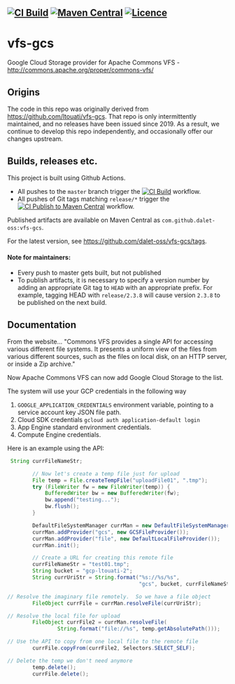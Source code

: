 [![CI Build](https://github.com/dalet-oss/vfs-gcs/actions/workflows/ci-build.yml/badge.svg)](https://github.com/dalet-oss/vfs-gcs/actions/workflows/ci-build.yml) [![Maven Central](https://maven-badges.herokuapp.com/maven-central/com.github.dalet-oss/vfs-gcs/badge.svg)](https://maven-badges.herokuapp.com/maven-central/com.github.dalet-oss/vfs-gcs) [![Licence](https://img.shields.io/hexpm/l/plug.svg)](https://github.com/dalet-oss/vfs-gcs/blob/master/LICENSE)
---

# vfs-gcs
Google Cloud Storage provider for Apache Commons VFS - http://commons.apache.org/proper/commons-vfs/


## Origins

The code in this repo was originally derived from https://github.com/ltouati/vfs-gcs.  That repo is only intermittently
maintained, and no releases have been issued since 2019.  As a result, we continue to develop this repo independently,
and occasionally offer our changes upstream.


## Builds, releases etc.

This project is built using Github Actions.

-  All pushes to the `master` branch trigger the [![CI Build](https://github.com/dalet-oss/vfs-gcs/actions/workflows/ci-build.yml/badge.svg)](https://github.com/dalet-oss/vfs-gcs/actions/workflows/ci-build.yml)
   workflow.
-  All pushes of Git tags matching `release/*` trigger the [![CI Publish to Maven Central](https://github.com/dalet-oss/vfs-gcs/actions/workflows/ci-publish.yml/badge.svg?branch=master&event=push)](https://github.com/dalet-oss/vfs-gcs/actions/workflows/ci-publish.yml)
   workflow.

Published artifacts are available on Maven Central as `com.github.dalet-oss:vfs-gcs`.

For the latest version, see https://github.com/dalet-oss/vfs-gcs/tags.

#### Note for maintainers:

-  Every push to master gets built, but not published
-  To publish artifacts, it is necessary to specify a version number by adding an appropriate Git tag to `HEAD` with an
   appropriate prefix.  For example, tagging HEAD with `release/2.3.8` will cause version `2.3.8` to be published on
   the next build.


## Documentation

From the website...
"Commons VFS provides a single API for accessing various different file systems. It presents a uniform view of the files from various different sources, such as the files on local disk, on an HTTP server, or inside a Zip archive."

Now Apache Commons VFS can now add Google Cloud Storage to the list.

The system will use your GCP credentials in the following way

1. `GOOGLE_APPLICATION_CREDENTIALS` environment variable, pointing to a service account key JSON file path.
2. Cloud SDK credentials `gcloud auth application-default login`
3. App Engine standard environment credentials.
4. Compute Engine credentials.

Here is an example using the API:
```java
 String currFileNameStr;

        // Now let's create a temp file just for upload
        File temp = File.createTempFile("uploadFile01", ".tmp");
        try (FileWriter fw = new FileWriter(temp)) {
            BufferedWriter bw = new BufferedWriter(fw);
            bw.append("testing...");
            bw.flush();
        }

        DefaultFileSystemManager currMan = new DefaultFileSystemManager();
        currMan.addProvider("gcs", new GCSFileProvider());
        currMan.addProvider("file", new DefaultLocalFileProvider());
        currMan.init();

        // Create a URL for creating this remote file
        currFileNameStr = "test01.tmp";
        String bucket = "gcp-ltouati-2";
        String currUriStr = String.format("%s://%s/%s",
                                          "gcs", bucket, currFileNameStr);

// Resolve the imaginary file remotely.  So we have a file object
        FileObject currFile = currMan.resolveFile(currUriStr);

// Resolve the local file for upload
        FileObject currFile2 = currMan.resolveFile(
                String.format("file://%s", temp.getAbsolutePath()));

// Use the API to copy from one local file to the remote file
        currFile.copyFrom(currFile2, Selectors.SELECT_SELF);

// Delete the temp we don't need anymore
        temp.delete();
        currFile.delete();
```
